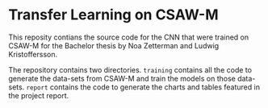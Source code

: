 # Transfer Learning on CSAW-M

This reposity contians the source code for the CNN that were trained on CSAW-M for the Bachelor thesis by Noa Zetterman and Ludwig Kristoffersson.

The repository contains two directories. `training` contains all the code to generate the data-sets from CSAW-M and train the models on those data-sets. `report` contains the code to generate the charts and tables featured in the project report.
